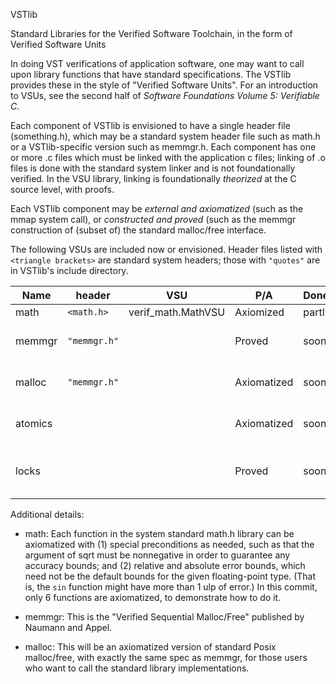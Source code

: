 VSTlib

Standard Libraries for the Verified Software Toolchain,
in the form of Verified Software Units

In doing VST verifications of application software, one may want
to call upon library functions that have standard specifications.
The VSTlib provides these in the style of "Verified Software Units".
For an introduction to VSUs, see the second half of
_Software Foundations Volume 5: Verifiable C_.

Each component of VSTlib is envisioned to have a single header file
(something.h), which may be a standard system header file such as math.h
or a VSTlib-specific version such as memmgr.h.  Each component has one
or more .c files which must be linked with the application c files;
linking of .o files is done with the standard system linker and is not
foundationally verified.  In the VSU library, linking is foundationally 
_theorized_ at the C source level, with proofs.

Each VSTlib component may be _external and axiomatized_ (such as the
mmap system call), or _constructed and proved_ (such as the memmgr
construction of (subset of) the standard malloc/free interface.

The following VSUs are included now or envisioned.  Header files listed
with `<triangle brackets>` are standard system headers;
those with `"quotes"` are in VSTlib's include directory.


| Name | header | VSU | P/A | Done? | Comments | 
|------|--------|-----|-----|-------|----------|
| math | `<math.h>`| verif_math.MathVSU | Axiomized | partly | see below |
| memmgr| `"memmgr.h"`| | Proved | soon | custom, verified allocator |
| malloc| `"memmgr.h"`| | Axiomatized | soon | standard system allocator |
| atomics|            | | Axiomatized | soon | atomic load, store, CAS, etc.|
| locks |             | | Proved | soon | busy-wait locks based on atomics |

Additional details:
- math:  Each function in the system standard math.h library can be
   axiomatized with (1) special preconditions as needed, such as
   that the argument of sqrt must be nonnegative in order to guarantee
   any accuracy bounds; and (2) relative and absolute error bounds, which
   need not be the default bounds for the given floating-point type.
   (That is, the `sin` function might have more than 1 ulp of error.)
   In this commit, only 6 functions are axiomatized, to demonstrate how
   to do it.

- memmgr:  This is the "Verified Sequential Malloc/Free" published by Naumann and Appel.
- malloc:  This will be an axiomatized version of standard Posix malloc/free,
    with exactly the same spec as memmgr, for those users who want to call
    the standard library implementations.
